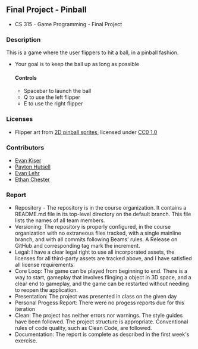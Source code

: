 ## Final Project - Pinball
- CS 315 - Game Programming - Final Project
  
### Description
This is a game where the user flippers to hit a ball, in a pinball fashion.
- Your goal is to keep the ball up as long as possible

  #### Controls
  - Spacebar to launch the ball
  - Q to use the left flipper
  - E to use the right flipper

### Licenses
- Flipper art from [2D pinball sprites](https://opengameart.org/content/2d-pinball-sprites), licensed under [CC0 1.0](https://creativecommons.org/publicdomain/zero/1.0/)

### Contributors
- [Evan Kiser](https://github.com/evankiser01)
- [Payton Hutsell](https://github.com/paytonh13)
- [Evan Lehr](https://github.com/EMLehr)
- [Ethan Chester](https://github.com/Ethan-Chester)

### Report
- Repository - The repository is in the course organization. It contains a README.md file in its top-level directory on the default branch. This file lists the names of all team members.
- Versioning: The repository is properly configured, in the course organization with no extraneous files tracked, with a single mainline branch, and with all commits following Beams' rules. A Release on GitHub and corresponding tag mark the increment.
- Legal: I have a clear legal right to use all incorporated assets, the licenses for all third-party assets are tracked above, and I have satisfied all license requirements.
- Core Loop: The game can be played from beginning to end. There is a way to start, gameplay that involves flinging a object in 3D space, and a clear end to gameplay, and the game can be restarted without needing to reopen the application.
- Presentation: The project was presented in class on the given day
- Personal Progess Report: There were no progess reports due for this iteration
- Clean: The project has neither errors nor warnings. The style guides have been followed. The project structure is appropriate. Conventional rules of code quality, such as Clean Code, are followed.
- Documentation: The report is complete as described in the first week's exercise.
